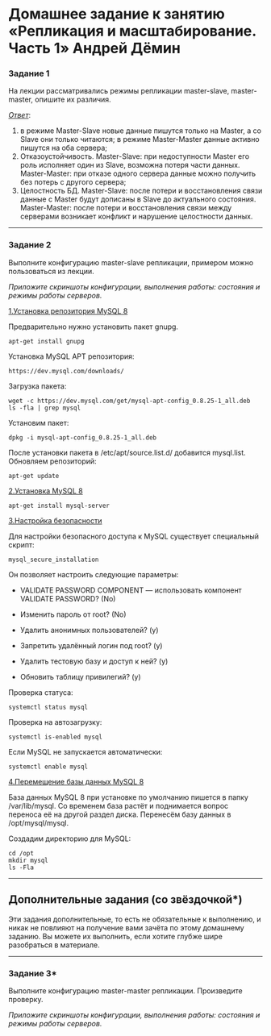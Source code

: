 # Домашнее задание к занятию «Репликация и масштабирование. Часть 1» Андрей Дёмин

### Задание 1

На лекции рассматривались режимы репликации master-slave, master-master, опишите их различия.

<ins>*Ответ*</ins>:

1) в режиме Master-Slave новые данные пишутся только на Master, а со Slave они только читаются; в режиме Master-Master данные активно пишутся на оба сервера;
2) Отказоустойчивость. Master-Slave: при недоступности Master его роль исполняет один из Slave, возможна потеря части данных. Master-Master: при отказе одного сервера данные можно получить без потерь с другого сервера;
3) Целостность БД. Master-Slave: после потери и восстановления связи данные с Master будут дописаны в Slave до актуального состояния. Master-Master: после потери и восстановления связи между серверами возникает конфликт и нарушение целостности данных.

---

### Задание 2

Выполните конфигурацию master-slave репликации, примером можно пользоваться из лекции.

*Приложите скриншоты конфигурации, выполнения работы: состояния и режимы работы серверов.*

<ins>1.Установка репозитория MySQL 8</ins>

Предварительно нужно установить пакет gnupg.
```
apt-get install gnupg
```
Установка MySQL APT репозитория:
```
https://dev.mysql.com/downloads/
```
Загрузка пакета:
```cd /tmp
wget -c https://dev.mysql.com/get/mysql-apt-config_0.8.25-1_all.deb
ls -fla | grep mysql
```
Установим пакет:
```
dpkg -i mysql-apt-config_0.8.25-1_all.deb
```
После установки пакета в /etc/apt/source.list.d/ добавится mysql.list.
Обновляем репозиторий:
```
apt-get update
```
<ins>2.Установка MySQL 8</ins>
```
apt-get install mysql-server
```
<ins>3.Настройка безопасности</ins>

Для настройки безопасного доступа к MySQL существует специальный скрипт:
```
mysql_secure_installation
```
Он позволяет настроить следующие параметры:

- VALIDATE PASSWORD COMPONENT — использовать компонент VALIDATE PASSWORD? (No)

- Изменить пароль от root? (No)

- Удалить анонимных пользователей? (y)

- Запретить удалённый логин под root? (y)

- Удалить тестовую базу и доступ к ней? (y)

- Обновить таблицу привилегий? (y)

Проверка статуса:
```
systemctl status mysql
```
Проверка на автозагрузку:
```
systemctl is-enabled mysql
```
Если MySQL не запускается автоматически:
```
systemctl enable mysql
```

<ins>4.Перемещение базы данных MySQL 8</ins>

База данных MySQL 8 при установке по умолчанию пишется в папку /var/lib/mysql. Со временем база растёт и поднимается вопрос переноса её на другой раздел диска. Перенесём базу данных в /opt/mysql/mysql.

Создадим директорию для MySQL:
```
cd /opt
mkdir mysql
ls -Fla
```




---

## Дополнительные задания (со звёздочкой*)
Эти задания дополнительные, то есть не обязательные к выполнению, и никак не повлияют на получение вами зачёта по этому домашнему заданию. Вы можете их выполнить, если хотите глубже шире разобраться в материале.

---

### Задание 3* 

Выполните конфигурацию master-master репликации. Произведите проверку.

*Приложите скриншоты конфигурации, выполнения работы: состояния и режимы работы серверов.*
